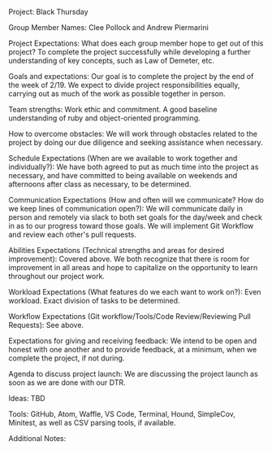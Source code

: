 Project: Black Thursday

Group Member Names: Clee Pollock and Andrew Piermarini

Project Expectations: What does each group member hope to get out of this project? To complete the project successfully while
developing a further understanding of key concepts, such as Law of Demeter, etc.

Goals and expectations: Our goal is to complete the project by the end of the week of 2/19. We expect to divide project responsibilities equally, carrying out as much of the work as possible together in person.

Team strengths: Work ethic and commitment. A good baseline understanding of ruby and object-oriented programming.

How to overcome obstacles: We will work through obstacles related to the project by doing our due diligence and seeking
assistance when necessary.

Schedule Expectations (When are we available to work together and individually?): We have both agreed to put as much time
into the project as necessary, and have committed to being available on weekends and afternoons after class as necessary, to be determined.

Communication Expectations (How and often will we communicate? How do we keep lines of communication open?): We will communicate daily in person and remotely via slack to both set goals for the day/week and check in as to our progress toward
those goals. We will implement Git Workflow and review each other's pull requests.

Abilities Expectations (Technical strengths and areas for desired improvement): Covered above. We both recognize that there
is room for improvement in all areas and hope to capitalize on the opportunity to learn throughout our project work.

Workload Expectations (What features do we each want to work on?): Even workload. Exact division of tasks to be determined.

Workflow Expectations (Git workflow/Tools/Code Review/Reviewing Pull Requests): See above.

Expectations for giving and receiving feedback: We intend to be open and honest with one another and to provide feedback, at
a minimum, when we complete the project, if not during.

Agenda to discuss project launch: We are discussing the project launch as soon as we are done with our DTR.

Ideas: TBD

Tools: GitHub, Atom, Waffle, VS Code, Terminal, Hound, SimpleCov, Minitest, as well as CSV parsing tools, if available.

Additional Notes:
